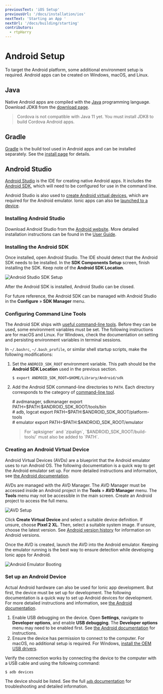 ```yaml
---
previousText: 'iOS Setup'
previousUrl: '/docs/installation/ios'
nextText: 'Starting an App '
nextUrl: '/docs/building/starting'
contributors:
  - rtpHarry
---
```


# Android Setup

To target the Android platform, some additional environment setup is required. Android apps can be created on Windows, macOS, and Linux.

## Java

Native Android apps are compiled with the <a href="https://java.com/en/" target="_blank">Java</a> programming language. Download JDK8 from the <a href="https://www.oracle.com/technetwork/java/javase/downloads/jdk8-downloads-2133151.html" target="_blank">download page</a>.

<blockquote>
  <p>Cordova is not compatible with Java 11 yet. You must install JDK8 to build Cordova Android apps.</p>
</blockquote>

## Gradle

<a href="https://gradle.org/" target="_blank">Gradle</a> is the build tool used in Android apps and can be installed separately. See the <a href="https://gradle.org/install/" target="_blank">install page</a> for details.

## Android Studio

<a href="https://developer.android.com/studio/" target="_blank">Android Studio</a> is the IDE for creating native Android apps. It includes the [Android SDK](/docs/faq/glossary#android-sdk), which will need to be configured for use in the command line.

Android Studio is also used to [create Android virtual devices](/docs/installation/android#creating-an-android-virtual-device), which are required for the Android emulator. Ionic apps can also be [launched to a device](/docs/installation/android#set-up-an-android-device).

### Installing Android Studio

Download Android Studio from the <a href="https://developer.android.com/studio/" target="_blank">Android website<a>. More detailed installation instructions can be found in the <a href="https://developer.android.com/studio/install" target="_blank">User Guide</a>.

### Installing the Android SDK

Once installed, open Android Studio. The IDE should detect that the Android SDK needs to be installed. In the **SDK Components Setup** screen, finish installing the SDK. Keep note of the **Android SDK Location**.

![Android Studio SDK Setup](/docs/assets/img/installation/android-studio-sdk-setup.png)

After the Android SDK is installed, Android Studio can be closed.

For future reference, the Android SDK can be managed with Android Studio in the **Configure** &raquo; **SDK Manager** menu.

### Configuring Command Line Tools

The Android SDK ships with <a href="https://developer.android.com/studio/command-line/" target="_blank">useful command-line tools</a>. Before they can be used, some environment variables must be set. The following instructions are for macOS and Linux. For Windows, check the documentation on setting and persisting environment variables in terminal sessions.

In `~/.bashrc`, `~/.bash_profile`, or similar shell startup scripts, make the following modifications:

1. Set the `ANDROID_SDK_ROOT` environment variable. This path should be the **Android SDK Location** used in the previous section.

   ```shell
   $ export ANDROID_SDK_ROOT=$HOME/Library/Android/sdk
   ```

1. Add the Android SDK command-line directories to `PATH`. Each directory corresponds to the category of <a href="https://developer.android.com/studio/command-line/" target="_blank">command-line tool</a>.

   <command-line nobuttons>
      <command-output># avdmanager, sdkmanager</command-output>
      <command-prompt>export PATH=$PATH:$ANDROID_SDK_ROOT/tools/bin</command-prompt>
      <br />
      <command-output># adb, logcat</command-output>
      <command-prompt>export PATH=$PATH:$ANDROID_SDK_ROOT/platform-tools</command-prompt>
      <br />
      <command-output># emulator</command-output>
      <command-prompt>export PATH=$PATH:$ANDROID_SDK_ROOT/emulator</command-prompt>
   </command-line>

   <blockquote>
     <p>For `apksigner` and `zipalign`, `$ANDROID_SDK_ROOT/build-tools/<version>` must also be added to `PATH`.</p>
   </blockquote>

### Creating an Android Virtual Device

Android Virtual Devices (AVDs) are a blueprint that the Android emulator uses to run Android OS. The following documentation is a quick way to get the Android emulator set up. For more detailed instructions and information, see <a href="https://developer.android.com/studio/run/managing-avds" target="_blank">the Android documentation</a>.

AVDs are managed with the AVD Manager. The AVD Manager must be accessed inside an Android project in the **Tools** &raquo; **AVD Manager** menu. The **Tools** menu may not be accessible in the main screen. Create an Android project to access the full menu.

![AVD Setup](/docs/assets/img/installation/android-studio-avd-setup.png)

Click **Create Virtual Device** and select a suitable device definition. If unsure, choose **Pixel 2 XL**. Then, select a suitable system image. If unsure, choose the latest version. See <a href="https://en.wikipedia.org/wiki/Android_version_history" target="_blank">Android version history</a> for information on Android versions.

Once the AVD is created, launch the AVD into the Android emulator. Keeping the emulator running is the best way to ensure detection while developing Ionic apps for Android.

![Android Emulator Booting](/docs/assets/img/installation/android-emulator-booting.png)

### Set up an Android Device

Actual Android hardware can also be used for Ionic app development. But first, the device must be set up for development. The following documentation is a quick way to set up Android devices for development. For more detailed instructions and information, see <a href="https://developer.android.com/studio/run/device" target="_blank">the Android documentation</a>.

1. Enable USB debugging on the device. Open **Settings**, navigate to **Developer options**, and enable **USB debugging**. The **Developer options** menu may need to be enabled first. See <a href="https://developer.android.com/studio/debug/dev-options" target="_blank">the Android documentation</a> for instructions.
1. Ensure the device has permission to connect to the computer. For macOS, no additional setup is required. For Windows, <a href="https://developer.android.com/studio/run/oem-usb" target="_blank">install the OEM USB drivers</a>.

Verify the connection works by connecting the device to the computer with a USB cable and using the following command:

```shell
$ adb devices
```

The device should be listed. See the full <a href="https://developer.android.com/studio/command-line/adb" target="_blank">`adb` documentation</a> for troubleshooting and detailed information.
